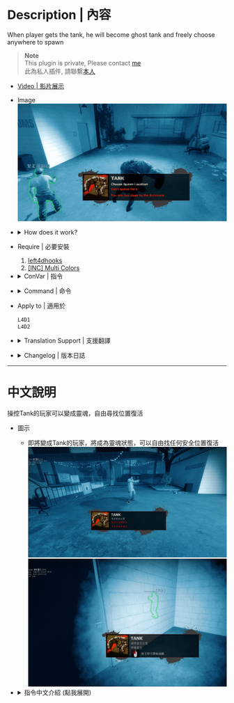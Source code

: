 # Description | 內容
When player gets the tank, he will become ghost tank and freely choose anywhere to spawn

> __Note__ <br/>
This plugin is private, Please contact [me](https://github.com/fbef0102/Game-Private_Plugin#私人插件列表-private-plugins-list)<br/>
此為私人插件, 請聯繫[本人](https://github.com/fbef0102/Game-Private_Plugin#私人插件列表-private-plugins-list)

* [Video | 影片展示](https://youtu.be/1U6JTxAhN50)

* Image
	<br/>![l4d_tank_ghost_spawn_1](image/l4d_tank_ghost_spawn_1.gif)

* <details><summary>How does it work?</summary>

	* When player is about to be the tank (X will get tank), he will become ghost state
	* Freely choose a safe place to spawn alive
</details>

* Require | 必要安裝
	1. [left4dhooks](https://forums.alliedmods.net/showthread.php?t=321696)
	2. [[INC] Multi Colors](https://github.com/fbef0102/L4D1_2-Plugins/releases/tag/Multi-Colors)

* <details><summary>ConVar | 指令</summary>

	* cfg/sourcemod/l4d_tank_ghost_spawn.cfg
		```php
		// 0=Plugin off, 1=Plugin on.
		l4d_tank_ghost_spawn_enable "1"

		// How long can human tank player become ghost? (If time up, force player suicide, 0=No time limit)
		l4d_tank_ghost_spawn_time "60"

		// Changes how count down message displays. (0: Disable, 1:In chat, 2: In Hint Box, 3: In center text)
		l4d_tank_ghost_spawn_announce_type "2"
		```
</details>

* <details><summary>Command | 命令</summary>

	None
</details>

* Apply to | 適用於
	```
	L4D1
	L4D2
	```

* <details><summary>Translation Support | 支援翻譯</summary>

	```
	English
	繁體中文
	简体中文
	```
</details>

* <details><summary>Changelog | 版本日誌</summary>

	* v1.0 (2023-8-14)
	     * Initial Release
</details>

- - - -
# 中文說明
操控Tank的玩家可以變成靈魂，自由尋找位置復活

* 圖示
	* 即將變成Tank的玩家，將成為靈魂狀態，可以自由找任何安全位置復活
	<br/>![l4d_tank_ghost_spawn_1_zho](image/zho/l4d_tank_ghost_spawn_1.jpg)
	<br/>![l4d_tank_ghost_spawn_2_zho](image/zho/l4d_tank_ghost_spawn_2.jpg)

* <details><summary>指令中文介紹 (點我展開)</summary>

	* cfg/sourcemod/l4d_tank_ghost_spawn.cfg
		```php
		// 0=關閉插件, 1=啟動插件
		l4d_tank_ghost_spawn_enable "1"

		// Tank能持續多久靈魂狀態? (如果時間到沒有復活, 強制自殺) (0=無時間限制)
		l4d_tank_ghost_spawn_time "60"

		// 倒數提示該如何顯示. (0: 不提示, 1:I 聊天框, 2: 黑底白字框, 3: 螢幕正中間)
		l4d_tank_ghost_spawn_announce_type "2"
		```
</details>
